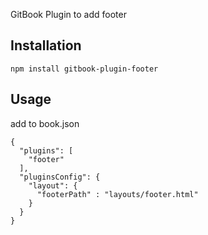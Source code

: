 GitBook Plugin to add footer

## Installation

```
npm install gitbook-plugin-footer
```

## Usage

add to book.json

```
{
  "plugins": [
    "footer"
  ],
  "pluginsConfig": {
    "layout": {
      "footerPath" : "layouts/footer.html"
    }
  }
}
```
